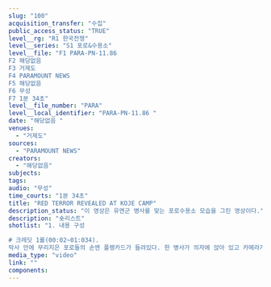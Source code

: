 ```yaml
---
slug: "100"
acquisition_transfer: "수집"
public_access_status: "TRUE"
level__rg: "R1 한국전쟁"
level__series: "S1 포로&수용소"
level__file: "F1 PARA-PN-11.86 
F2 해당없음 
F3 거제도
F4 PARAMOUNT NEWS
F5 해당없음 
F6 무성
F7 1분 34초"
level__file_number: "PARA"
level__local_identifier: "PARA-PN-11.86 "
date: "해당없음 "
venues: 
  - "거제도"
sources: 
  - "PARAMOUNT NEWS"
creators: 
  - "해당없음"
subjects: 
tags: 
audio: "무성"
time_courts: "1분 34초"
title: "RED TERROR REVEALED AT KOJE CAMP"
description_status: "이 영상은 유엔군 병사를 맞는 포로수용소 모습을 그린 영상이다."
description: "숏리스트"
shotlist: "1. 내용 구성

# 크레딧 1롤(00:02~01:034). 
막사 안에 무리지은 포로들의 손엔 플랭카드가 들려있다. 한 병사가 의자에 앉아 있고 카메라가 그 몸을 훑는다. 카메라맨과 기자들이 그 병사를 취재하고 있다. 군인들이 포로들을 향해 최루판을 던지고 연기가 자욱하다. 포로들이 이리저리 뛰어다닌다."
media_type: "video"
link: ""
components: 
---
```

